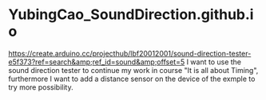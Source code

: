 # YubingCao_SoundDirection.github.io
https://create.arduino.cc/projecthub/lbf20012001/sound-direction-tester-e5f373?ref=search&amp;ref_id=sound&amp;offset=5
I want to use the sound direction tester to continue my work in course "It is all about Timing", furthermore I want to add a distance sensor on the device of the exmple to try more possibility. 

